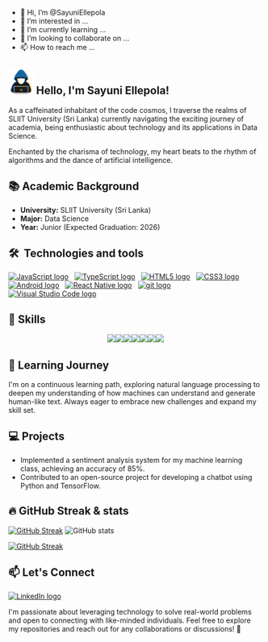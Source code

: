- 👋 Hi, I’m @SayuniEllepola
- 👀 I’m interested in ...
- 🌱 I’m currently learning ...
- 💞️ I’m looking to collaborate on ...
- 📫 How to reach me ...




## <picture><img src = "https://github.com/0xAbdulKhalid/0xAbdulKhalid/raw/main/assets/mdImages/about_me.gif" width = 50px></picture> Hello, I'm Sayuni Ellepola!

As a caffeinated inhabitant of the code cosmos, I traverse the realms of SLIIT University (Sri Lanka) currently navigating the exciting journey of academia, being enthusiastic about technology and its applications in Data Science. 

Enchanted by the charisma of technology, my heart beats to the rhythm of algorithms and the dance of artificial intelligence.

## 📚 Academic Background
- **University:** SLIIT University (Sri Lanka)
- **Major:** Data Science
- **Year:** Junior (Expected Graduation: 2026)

## 🛠  Technologies and tools

<a name="learning-now"></a>

[<img src="https://img.shields.io/badge/JavaScript-282C34?logo=javascript&logoColor=F7DF1E" alt="JavaScript logo" title="JavaScript" height="25" />][tech_tools_anchor]
&nbsp;
[<img src="https://img.shields.io/badge/TypeScript-282C34?logo=typescript&logoColor=3178C6" alt="TypeScript logo" title="TypeScript" height="25" />][tech_tools_anchor]
&nbsp;
[<img src="https://img.shields.io/badge/HTML5-282C34?logo=html5&logoColor=E34F26" alt="HTML5 logo" title="HTML5" height="25" />][tech_tools_anchor]
&nbsp;
[<img src="https://img.shields.io/badge/CSS3-282C34?logo=css3&logoColor=1572B6" alt="CSS3 logo" title="CSS3" height="25" />][tech_tools_anchor]
&nbsp;
[<img src="https://img.shields.io/badge/Android-282C34?logo=android&logoColor=3DDC84" alt="Android logo" title="Android" height="25" />][tech_tools_anchor]
&nbsp;
[<img src="https://img.shields.io/badge/React Native-282C34?logo=react&logoColor=61DAFB" alt="React Native logo" title="React Native" height="25" />][tech_tools_anchor]
&nbsp;
[<img src="https://img.shields.io/badge/git-282C34?logo=git&logoColor=F05032" alt="git logo" title="git" height="25" />][tech_tools_anchor]
&nbsp;
[<img src="https://img.shields.io/badge/VS%20Code-282C34?logo=visual-studio-code&logoColor=007ACC" alt="Visual Studio Code logo" title="Visual Studio Code" height="25" />][tech_tools_anchor]
&nbsp;

<a name="learning-next"></a>



## 🔧 Skills
 
<p align="center">
  <img src="https://media3.giphy.com/media/ln7z2eWriiQAllfVcn/200w.webp" width="100"><img src="https://i.giphy.com/media/LMt9638dO8dftAjtco/200.webp" width="100"><img src="https://i.giphy.com/media/eNAsjO55tPbgaor7ma/200w.webp" width="100"><img src="https://i.giphy.com/media/VgGthkhUvGgOit7Y9i/200.webp" width="100"><img src="https://media3.giphy.com/media/kdFc8fubgS31b8DsVu/giphy.webp" width="100"><img src="https://i.giphy.com/media/KzJkzjggfGN5Py6nkT/200.webp" width="100"><img src="https://i.giphy.com/media/IdyAQJVN2kVPNUrojM/200.webp" width="100">
</p>



## 🌱 Learning Journey
I'm on a continuous learning path, exploring natural language processing to deepen my understanding of how machines can understand and generate human-like text. Always eager to embrace new challenges and expand my skill set.

## 💻 Projects
- Implemented a sentiment analysis system for my machine learning class, achieving an accuracy of 85%.
- Contributed to an open-source project for developing a chatbot using Python and TensorFlow.

## 🔥 GitHub Streak & stats <br> 
[![GitHub Streak](https://github-readme-streak-stats.herokuapp.com?user=SayuniEllepola&theme=dark&card_width=467)](https://git.io/streak-stats) 
![GitHub stats](https://github-readme-stats.vercel.app/api?username=SayuniEllepola&theme=synthwave&show_icons=true)


[![GitHub Streak](https://github-readme-streak-stats.herokuapp.com?user=SayuniEllepola&theme=transparent)](https://git.io/streak-stats)


## 📫 Let's Connect
 [<img src="https://img.shields.io/badge/LinkedIn-282C34?logo=linkedin&logoColor=0077B5" alt="LinkedIn logo" title="LinkedIn" height="25" />](https://www.linkedin.com/in/sayuni-ellepola)

I'm passionate about leveraging technology to solve real-world problems and open to connecting with like-minded individuals. Feel free to explore my repositories and reach out for any collaborations or discussions! 🚀

[tech_tools_anchor]: #bonjour--
[learning_now_anchor]: #learning-now
[learning_next_anchor]: #learning-next
